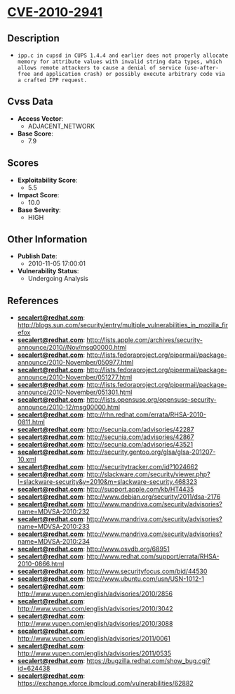 
# [CVE-2010-2941](http://blogs.sun.com/security/entry/multiple_vulnerabilities_in_mozilla_firefox)

## Description

- `ipp.c in cupsd in CUPS 1.4.4 and earlier does not properly allocate memory for attribute values with invalid string data types, which allows remote attackers to cause a denial of service (use-after-free and application crash) or possibly execute arbitrary code via a crafted IPP request.`

## Cvss Data

- **Access Vector**:
  - ADJACENT_NETWORK
- **Base Score**:
  - 7.9

## Scores

- **Exploitability Score**:
  - 5.5
- **Impact Score**:
  - 10.0
- **Base Severity**:
  - HIGH

## Other Information

- **Publish Date**:
  - 2010-11-05 17:00:01
- **Vulnerability Status**:
  - Undergoing Analysis

## References

- **secalert@redhat.com**: http://blogs.sun.com/security/entry/multiple_vulnerabilities_in_mozilla_firefox
- **secalert@redhat.com**: http://lists.apple.com/archives/security-announce/2010//Nov/msg00000.html
- **secalert@redhat.com**: http://lists.fedoraproject.org/pipermail/package-announce/2010-November/050977.html
- **secalert@redhat.com**: http://lists.fedoraproject.org/pipermail/package-announce/2010-November/051277.html
- **secalert@redhat.com**: http://lists.fedoraproject.org/pipermail/package-announce/2010-November/051301.html
- **secalert@redhat.com**: http://lists.opensuse.org/opensuse-security-announce/2010-12/msg00000.html
- **secalert@redhat.com**: http://rhn.redhat.com/errata/RHSA-2010-0811.html
- **secalert@redhat.com**: http://secunia.com/advisories/42287
- **secalert@redhat.com**: http://secunia.com/advisories/42867
- **secalert@redhat.com**: http://secunia.com/advisories/43521
- **secalert@redhat.com**: http://security.gentoo.org/glsa/glsa-201207-10.xml
- **secalert@redhat.com**: http://securitytracker.com/id?1024662
- **secalert@redhat.com**: http://slackware.com/security/viewer.php?l=slackware-security&y=2010&m=slackware-security.468323
- **secalert@redhat.com**: http://support.apple.com/kb/HT4435
- **secalert@redhat.com**: http://www.debian.org/security/2011/dsa-2176
- **secalert@redhat.com**: http://www.mandriva.com/security/advisories?name=MDVSA-2010:232
- **secalert@redhat.com**: http://www.mandriva.com/security/advisories?name=MDVSA-2010:233
- **secalert@redhat.com**: http://www.mandriva.com/security/advisories?name=MDVSA-2010:234
- **secalert@redhat.com**: http://www.osvdb.org/68951
- **secalert@redhat.com**: http://www.redhat.com/support/errata/RHSA-2010-0866.html
- **secalert@redhat.com**: http://www.securityfocus.com/bid/44530
- **secalert@redhat.com**: http://www.ubuntu.com/usn/USN-1012-1
- **secalert@redhat.com**: http://www.vupen.com/english/advisories/2010/2856
- **secalert@redhat.com**: http://www.vupen.com/english/advisories/2010/3042
- **secalert@redhat.com**: http://www.vupen.com/english/advisories/2010/3088
- **secalert@redhat.com**: http://www.vupen.com/english/advisories/2011/0061
- **secalert@redhat.com**: http://www.vupen.com/english/advisories/2011/0535
- **secalert@redhat.com**: https://bugzilla.redhat.com/show_bug.cgi?id=624438
- **secalert@redhat.com**: https://exchange.xforce.ibmcloud.com/vulnerabilities/62882
